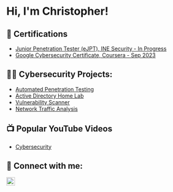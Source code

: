 <h1>Hi, I'm Christopher! </h1>

<h2>📄 Certifications</h2>

- [Junior Penetration Tester (eJPT), INE Security - In Progress](https://github.com/christopherandrade1)
- [Google Cybersecurity Certificate, Coursera - Sep 2023](https://www.coursera.org/account/accomplishments/specialization/certificate/SKT45UPJWB8P)

<h2>👨‍💻 Cybersecurity Projects:</h2>

- [Automated Penetration Testing](https://github.com/christopherandrade1)
- [Active Directory Home Lab](https://github.com/christopherandrade1/ActiveDirectoryHomeLab)
- [Vulnerability Scanner](https://github.com/christopherandrade1)
- [Network Traffic Analysis](https://github.com/christopherandrade1/NetworkTrafficAnalysis)

<h2>📺 Popular YouTube Videos</h2>

- [Cybersecurity](https://www.youtube.com/)

<h2> 🤳 Connect with me:</h2>

[<img align="left" alt="ChristopherAndrade | LinkedIn" width="22px" src="https://cdn.jsdelivr.net/npm/simple-icons@v3/icons/linkedin.svg" />][linkedin]

[linkedin]: https://linkedin.com/in/christopher-andrade1

<!--
**joshmadakor1/joshmadakor1** is a ✨ _special_ ✨ repository because its `README.md` (this file) appears on your GitHub profile.

Here are some ideas to get you started:

- 🔭 I’m currently working on ...
- 🌱 I’m currently learning ...
- 👯 I’m looking to collaborate on ...
- 🤔 I’m looking for help with ...
- 💬 Ask me about ...
- 📫 How to reach me: ...
- 😄 Pronouns: ...
- ⚡ Fun fact: ...
-->

